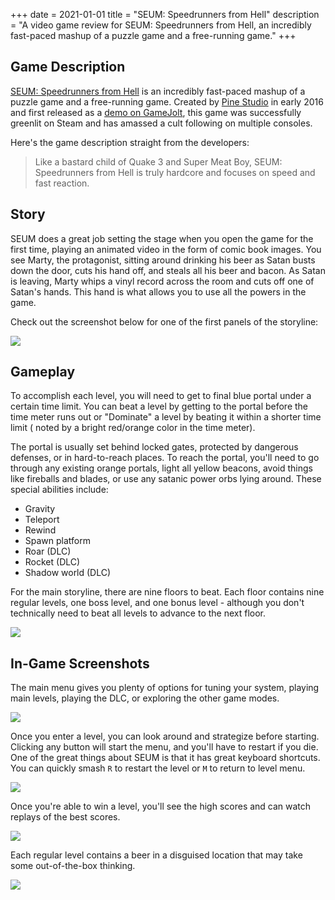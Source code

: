 +++
date = 2021-01-01
title = "SEUM: Speedrunners from Hell"
description = "A video game review for SEUM: Speedrunners from Hell, an incredibly fast-paced mashup of a puzzle game and a free-running game."
+++

## Game Description

[SEUM: Speedrunners from Hell](https://store.steampowered.com/app/457210/SEUM_Speedrunners_from_Hell/) is an incredibly
fast-paced mashup of a puzzle game and a free-running game. Created by [Pine Studio](https://pinestudio.co) in early
2016 and first released as a [demo on GameJolt](https://gamejolt.com/games/seum-speedrunners-from-hell-demo/154868),
this game was successfully greenlit on Steam and has amassed a cult following on multiple consoles.

Here's the game description straight from the developers:

> Like a bastard child of Quake 3 and Super Meat Boy, SEUM: Speedrunners from Hell is truly hardcore and focuses on speed and fast reaction.

## Story

SEUM does a great job setting the stage when you open the game for the first time, playing an animated video in the form
of comic book images. You see Marty, the protagonist, sitting around drinking his beer as Satan busts down the door,
cuts his hand off, and steals all his beer and bacon. As Satan is leaving, Marty whips a vinyl record across the room
and cuts off one of Satan's hands. This hand is what allows you to use all the powers in the game.

Check out the screenshot below for one of the first panels of the storyline:

![](https://img.cleberg.io/blog/20210101-seum/seum_story.png)

## Gameplay

To accomplish each level, you will need to get to final blue portal under a certain time limit. You can beat a level by
getting to the portal before the time meter runs out or "Dominate" a level by beating it within a shorter time limit (
noted by a bright red/orange color in the time meter).

The portal is usually set behind locked gates, protected by dangerous defenses, or in hard-to-reach places. To reach the
portal, you'll need to go through any existing orange portals, light all yellow beacons, avoid things like fireballs and
blades, or use any satanic power orbs lying around. These special abilities include:

- Gravity
- Teleport
- Rewind
- Spawn platform
- Roar (DLC)
- Rocket (DLC)
- Shadow world (DLC)

For the main storyline, there are nine floors to beat. Each floor contains nine regular levels, one boss level, and one
bonus level - although you don't technically need to beat all levels to advance to the next floor.

![](https://img.cleberg.io/blog/20210101-seum/seum_floor.png)

## In-Game Screenshots

The main menu gives you plenty of options for tuning your system, playing main levels, playing the DLC, or exploring the
other game modes.

![](https://img.cleberg.io/blog/20210101-seum/seum_menu.png)

Once you enter a level, you can look around and strategize before starting. Clicking any button will start the menu, and
you'll have to restart if you die. One of the great things about SEUM is that it has great keyboard shortcuts. You can
quickly smash `R` to restart the level or `M` to return to level menu.

![](https://img.cleberg.io/blog/20210101-seum/seum_level.png)

Once you're able to win a level, you'll see the high scores and can watch replays of the best scores.

![](https://img.cleberg.io/blog/20210101-seum/seum_win.png)

Each regular level contains a beer in a disguised location that may take some out-of-the-box thinking.

![](https://img.cleberg.io/blog/20210101-seum/seum_beer.png)
